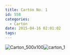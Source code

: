 ```yaml
---
title: Cartón No. 1
id: 558
categories:
  - Cartón
date: 2015-04-16 02:01:02
tags:
---
```


![Carton_500x100](http://www.laredsemanario.com/wp-content/uploads/2015/04/Carton_500x100.png)![carton_1](http://www.laredsemanario.com/wp-content/uploads/2015/04/carton_1.png)